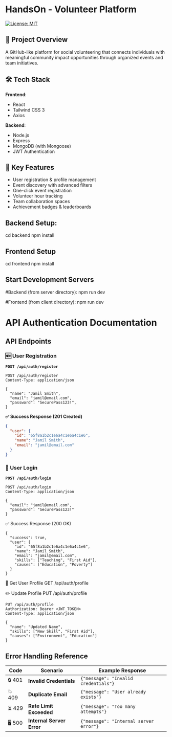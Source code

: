 # HandsOn - Volunteer Platform

[![License: MIT](https://img.shields.io/badge/License-MIT-yellow.svg)](https://opensource.org/licenses/MIT)

## 🌟 Project Overview
A GitHub-like platform for social volunteering that connects individuals with meaningful community impact opportunities through organized events and team initiatives.

## 🛠 Tech Stack
**Frontend**:
- React
- Tailwind CSS 3
- Axios

**Backend**:
- Node.js
- Express
- MongoDB (with Mongoose)
- JWT Authentication

## 🚀 Key Features
- User registration & profile management
- Event discovery with advanced filters
- One-click event registration
- Volunteer hour tracking
- Team collaboration spaces
- Achievement badges & leaderboards

## Backend Setup:
cd backend
npm install

## Frontend Setup
cd frontend
npm install

## Start Development Servers
#Backend (from server directory):
npm run dev

#Frontend (from client directory):
npm run dev

# API Authentication Documentation

## API Endpoints

### 🆕 User Registration
**`POST /api/auth/register`**
```http
POST /api/auth/register
Content-Type: application/json

{
  "name": "Jamil Smith",
  "email": "jamil@email.com",
  "password": "SecurePass123!",
}
```

**✅ Success Response (201 Created)**  
```json
{
  "user": {
    "id": "65f8a1b2c1e6a4c1e6a4c1e6",
    "name": "Jamil Smith",
    "email": "jamil@email.com"
  }
}
```
### 🔑 User Login
**`POST /api/auth/login`**
```http
POST /api/auth/login
Content-Type: application/json

{
  "email": "jamil@email.com",
  "password": "SecurePass123!"
}
```
✅ Success Response (200 OK)
```
{
  "success": true,
  "user": {
    "id": "65f8a1b2c1e6a4c1e6a4c1e6",
    "name": "Jamil Smith",
    "email": "jamil@email.com",
    "skills": ["Teaching", "First Aid"],
    "causes": ["Education", "Poverty"]
  }
}
```
👤 Get User Profile
GET /api/auth/profile

✏️ Update Profile
PUT /api/auth/profile
```
PUT /api/auth/profile
Authorization: Bearer <JWT_TOKEN>
Content-Type: application/json

{
  "name": "Updated Name",
  "skills": ["New Skill", "First Aid"],
  "causes": ["Environment", "Education"]
}
```
## Error Handling Reference

| Code | Scenario                      | Example Response                          |
|------|-------------------------------|-------------------------------------------|
| 🔒 401  | **Invalid Credentials**       | `{"message": "Invalid credentials"}`      |
| 💥 409  | **Duplicate Email**           | `{"message": "User already exists"}`     |
| ⏳ 429  | **Rate Limit Exceeded**       | `{"message": "Too many attempts"}`        |
| 🖥️ 500  | **Internal Server Error**     | `{"message": "Internal server error"}`    |


